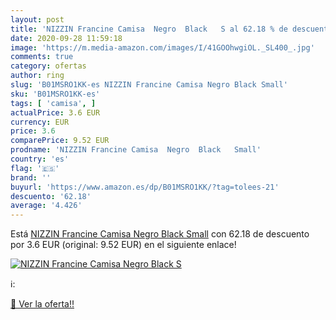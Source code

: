```yaml
---
layout: post
title: 'NIZZIN Francine Camisa  Negro  Black   S al 62.18 % de descuento'
date: 2020-09-28 11:59:18
image: 'https://m.media-amazon.com/images/I/41GOOhwgiOL._SL400_.jpg'
comments: true
category: ofertas
author: ring
slug: 'B01MSRO1KK-es NIZZIN Francine Camisa Negro Black Small'
sku: 'B01MSRO1KK-es'
tags: [ 'camisa', ]
actualPrice: 3.6 EUR
currency: EUR
price: 3.6
comparePrice: 9.52 EUR
prodname: 'NIZZIN Francine Camisa  Negro  Black   Small'
country: 'es'
flag: '🇪🇸'
brand: ''
buyurl: 'https://www.amazon.es/dp/B01MSRO1KK/?tag=tolees-21'
descuento: '62.18'
average: '4.426'
---
```


Está [NIZZIN Francine Camisa  Negro  Black   Small](https://www.amazon.es/dp/B01MSRO1KK/?tag=tolees-21) con 62.18 de descuento por 3.6 EUR (original: 9.52 EUR) en el siguiente enlace!

[![NIZZIN Francine Camisa  Negro  Black   S](https://m.media-amazon.com/images/I/41GOOhwgiOL._SL400_.jpg)](https://www.amazon.es/dp/B01MSRO1KK/?tag=tolees-21)

ℹ️:


[🛒 Ver la oferta!!](https://www.amazon.es/dp/B01MSRO1KK/?tag=tolees-21)
